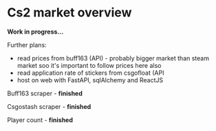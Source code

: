 # Cs2 market overview


**Work in progress...**

Further plans:

-  read prices from buff163 (API) -  probably bigger market than steam market soo it's important to follow prices here also
-  read application rate of stickers from csgofloat (API
-  host on web with FastAPI, sqlAlchemy and ReactJS
 
Buff163 scraper - **finished**

Csgostash scraper - **finished**

Player count - **finished**
